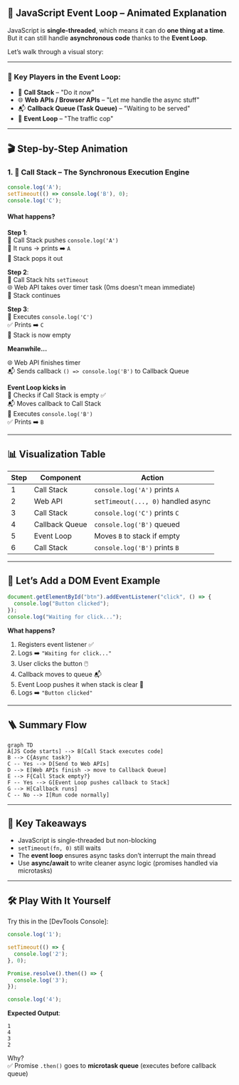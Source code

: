  
## 🧠 JavaScript Event Loop – Animated Explanation

JavaScript is **single-threaded**, which means it can do **one thing at a time**. But it can still handle **asynchronous code** thanks to the **Event Loop**.

Let’s walk through a visual story:

---

### 🔧 Key Players in the Event Loop:

- 🧠 **Call Stack** – "Do it *now*"
- 🌐 **Web APIs / Browser APIs** – "Let me handle the async stuff"
- 📬 **Callback Queue (Task Queue)** – "Waiting to be served"
- 🔁 **Event Loop** – "The traffic cop"

---

## 🎬 Step-by-Step Animation

### 1. 🧠 Call Stack – The Synchronous Execution Engine

```js
console.log('A');
setTimeout(() => console.log('B'), 0);
console.log('C');
```

#### What happens?

**Step 1**:  
🧠 Call Stack pushes `console.log('A')`  
🧠 It runs -> prints ➡️ `A`  
🧠 Stack pops it out  

**Step 2**:  
🧠 Call Stack hits `setTimeout`  
🌐 Web API takes over timer task (0ms doesn't mean immediate)  
🧠 Stack continues  

**Step 3**:  
🧠 Executes `console.log('C')`  
✅ Prints ➡️ `C`  
🧠 Stack is now empty  

**Meanwhile...**

🌐 Web API finishes timer  
📬 Sends callback `() => console.log('B')` to Callback Queue  

**Event Loop kicks in**  
🔁 Checks if Call Stack is empty ✅  
📬 Moves callback to Call Stack  
🧠 Executes `console.log('B')`  
✅ Prints ➡️ `B`

---

## 📊 Visualization Table

| Step | Component        | Action                                 |
|------|------------------|----------------------------------------|
| 1    | Call Stack       | `console.log('A')` prints `A`          |
| 2    | Web API          | `setTimeout(..., 0)` handled async     |
| 3    | Call Stack       | `console.log('C')` prints `C`          |
| 4    | Callback Queue   | `console.log('B')` queued              |
| 5    | Event Loop       | Moves `B` to stack if empty            |
| 6    | Call Stack       | `console.log('B')` prints `B`          |

---

## 🧩 Let’s Add a DOM Event Example

```js
document.getElementById("btn").addEventListener("click", () => {
  console.log("Button clicked");
});
console.log("Waiting for click...");
```

**What happens?**

1. Registers event listener ✅  
2. Logs ➡️ `"Waiting for click..."`  
3. User clicks the button 🖱️  
4. Callback moves to queue 📬  
5. Event Loop pushes it when stack is clear 🔁  
6. Logs ➡️ `"Button clicked"`  

---

## 🪜 Summary Flow

```mermaid
graph TD
A[JS Code starts] --> B[Call Stack executes code]
B --> C{Async task?}
C -- Yes --> D[Send to Web APIs]
D --> E[Web APIs finish -> move to Callback Queue]
E --> F{Call Stack empty?}
F -- Yes --> G[Event Loop pushes callback to Stack]
G --> H[Callback runs]
C -- No --> I[Run code normally]
```

---

## 🧠 Key Takeaways

- JavaScript is single-threaded but non-blocking
- `setTimeout(fn, 0)` still waits
- The **event loop** ensures async tasks don’t interrupt the main thread
- Use **async/await** to write cleaner async logic (promises handled via microtasks)

---

## 🛠️ Play With It Yourself

Try this in the [DevTools Console]:

```js
console.log('1');

setTimeout(() => {
  console.log('2');
}, 0);

Promise.resolve().then(() => {
  console.log('3');
});

console.log('4');
```

**Expected Output**:
```
1
4
3
2
```

Why?  
✅ Promise `.then()` goes to **microtask queue** (executes before callback queue)
